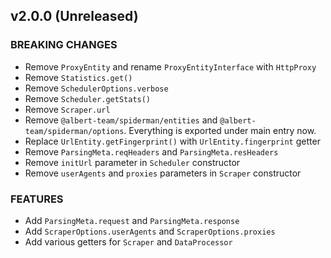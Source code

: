 ## v2.0.0 (Unreleased)

### BREAKING CHANGES

- Remove `ProxyEntity` and rename `ProxyEntityInterface` with `HttpProxy`
- Remove `Statistics.get()`
- Remove `SchedulerOptions.verbose`
- Remove `Scheduler.getStats()`
- Remove `Scraper.url`
- Remove `@albert-team/spiderman/entities` and `@albert-team/spiderman/options`. Everything is exported under main entry now.
- Replace `UrlEntity.getFingerprint()` with `UrlEntity.fingerprint` getter
- Remove `ParsingMeta.reqHeaders` and `ParsingMeta.resHeaders`
- Remove `initUrl` parameter in `Scheduler` constructor
- Remove `userAgents` and `proxies` parameters in `Scraper` constructor

### FEATURES

- Add `ParsingMeta.request` and `ParsingMeta.response`
- Add `ScraperOptions.userAgents` and `ScraperOptions.proxies`
- Add various getters for `Scraper` and `DataProcessor`
